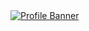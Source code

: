 <a title="Portfolio" href="https://rey-kosso.com/">
<img src="https://github.com/user-attachments/assets/325d169c-6790-444b-ab7d-787d50e9bfd3" alt="Profile Banner" />
</a>
